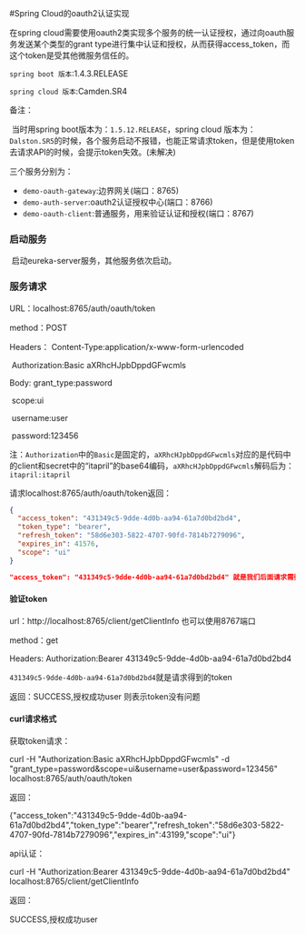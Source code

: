 #Spring Cloud的oauth2认证实现

在spring cloud需要使用oauth2类实现多个服务的统一认证授权，通过向oauth服务发送某个类型的grant type进行集中认证和授权，从而获得access_token，而这个token是受其他微服务信任的。

`spring boot 版本`:1.4.3.RELEASE

`spring cloud 版本`:Camden.SR4

备注：

​	当时用spring boot版本为：`1.5.12.RELEASE`，spring cloud 版本为：`Dalston.SR5`的时候，各个服务启动不报错，也能正常请求token，但是使用token去请求API的时候，会提示token失效。(未解决)

三个服务分别为：

- `demo-oauth-gateway`:边界网关(端口：8765)
- `demo-auth-server`:oauth2认证授权中心(端口：8766)
- `demo-oauth-client`:普通服务，用来验证认证和授权(端口：8767)

### 启动服务

​	启动eureka-server服务，其他服务依次启动。

### 服务请求

URL：localhost:8765/auth/oauth/token

method：POST

Headers： Content-Type:application/x-www-form-urlencoded

​		    Authorization:Basic aXRhcHJpbDppdGFwcmls

Body:	grant_type:password

​		scope:ui

​		username:user

​		password:123456

注：`Authorization`中的`Basic`是固定的，`aXRhcHJpbDppdGFwcmls`对应的是代码中的client和secret中的“itapril”的base64编码，`aXRhcHJpbDppdGFwcmls`解码后为：`itapril:itapril`

请求localhost:8765/auth/oauth/token返回：

```json
{
  "access_token": "431349c5-9dde-4d0b-aa94-61a7d0bd2bd4",
  "token_type": "bearer",
  "refresh_token": "58d6e303-5822-4707-90fd-7814b7279096",
  "expires_in": 41576,
  "scope": "ui"
}
```

```json
"access_token": "431349c5-9dde-4d0b-aa94-61a7d0bd2bd4" 就是我们后面请求需要携带的token
```

#### 验证token

url：http://localhost:8765/client/getClientInfo    也可以使用8767端口

method：get

Headers:  Authorization:Bearer 431349c5-9dde-4d0b-aa94-61a7d0bd2bd4

`431349c5-9dde-4d0b-aa94-61a7d0bd2bd4`就是请求得到的token

返回：SUCCESS,授权成功user 则表示token没有问题

#### curl请求格式

获取token请求：

curl -H "Authorization:Basic aXRhcHJpbDppdGFwcmls" -d "grant_type=password&scope=ui&username=user&password=123456" localhost:8765/auth/oauth/token

返回：

{"access_token":"431349c5-9dde-4d0b-aa94-61a7d0bd2bd4","token_type":"bearer","refresh_token":"58d6e303-5822-4707-90fd-7814b7279096","expires_in":43199,"scope":"ui"}

api认证：

 curl -H "Authorization:Bearer 431349c5-9dde-4d0b-aa94-61a7d0bd2bd4" localhost:8765/client/getClientInfo

返回：

SUCCESS,授权成功user































































​	





